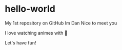# hello-world
My 1st repository on GitHub
Im Dan
Nice to meet you

I love watching animes with 🍹

Let's have fun!
